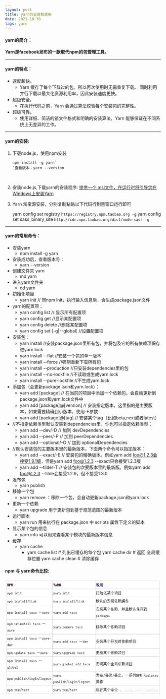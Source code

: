 ```yaml
---
layout: post
title: yarn的安装和使用
date: 2021-10-30
tags: yarn   
---
```


#### yarn的简介：

**Yarn是facebook发布的一款取代npm的包管理工具。**

---



#### yarn的特点：

- 速度超快。
  - Yarn 缓存了每个下载过的包，所以再次使用时无需重复下载。 同时利用并行下载以最大化资源利用率，因此安装速度更快。
- 超级安全。
  - 在执行代码之前，Yarn 会通过算法校验每个安装包的完整性。
- 超级可靠。
  - 使用详细、简洁的锁文件格式和明确的安装算法，Yarn 能够保证在不同系统上无差异的工作。

---



#### yarn的安装:

1. 下载node.js，使用npm安装

   ```
   npm install -g yarn`
   `查看版本：yarn --version
   ```



​	



2. 安装node.js,下载yarn的安装程序:
   [提供一个.msi文件，在运行时将引导您在Windows上安装Yarn](https://yarnpkg.com/en/docs/install#windows-stable)

3. Yarn 淘宝源安装，分别复制粘贴以下代码行到黑窗口运行即可

   yarn config set registry `https://registry.npm.taobao.org -g`
   yarn config set sass_binary_site `http://cdn.npm.taobao.org/dist/node-sass -g`

---

#### yarn的常用命令：

- 安装yarn
  - npm install -g yarn
- 安装成功后，查看版本号：
  - yarn --version
- 创建文件夹 yarn
  - md yarn
- 进入yarn文件夹
  - cd yarn
- 初始化项目
  - yarn init // 同npm init，执行输入信息后，会生成package.json文件
- yarn的配置项：
  - yarn config list // 显示所有配置项
  - yarn config get <key> //显示某配置项
  - yarn config delete <key> //删除某配置项
  - yarn config set <key> <value> [-g|--global] //设置配置项
- 安装包：
  - yarn install //安装package.json里所有包，并将包及它的所有依赖项保存进yarn.lock
  - yarn install --flat //安装一个包的单一版本
  - yarn install --force //强制重新下载所有包
  - yarn install --production //只安装dependencies里的包
  - yarn install --no-lockfile //不读取或生成yarn.lock
  - yarn install --pure-lockfile //不生成yarn.lock
- 添加包（会更新package.json和yarn.lock）：
  - yarn add [package] // 在当前的项目中添加一个依赖包，会自动更新到package.json和yarn.lock文件中
  - yarn add [package]@[version] // 安装指定版本，这里指的是主要版本，如果需要精确到小版本，使用-E参数
  - yarn add [package]@[tag] // 安装某个tag（比如beta,next或者latest）
- //不指定依赖类型默认安装到dependencies里，你也可以指定依赖类型：
  - yarn add --dev/-D // 加到 devDependencies
  - yarn add --peer/-P // 加到 peerDependencies
  - yarn add --optional/-O // 加到 optionalDependencies
- //默认安装包的主要版本里的最新版本，下面两个命令可以指定版本：
  - yarn add --exact/-E // 安装包的精确版本。例如yarn add foo@1.2.3会接受1.9.1版，但是yarn add foo@1.2.3 --exact只会接受1.2.3版
  - yarn add --tilde/-T // 安装包的次要版本里的最新版。例如yarn add foo@1.2.3 --tilde会接受1.2.9，但不接受1.3.0
- 发布包
  - yarn publish
- 移除一个包
  - yarn remove <packageName>：移除一个包，会自动更新package.json和yarn.lock
- 更新一个依赖
  - yarn upgrade 用于更新包到基于规范范围的最新版本
- 运行脚本
  - yarn run 用来执行在 package.json 中 scripts 属性下定义的脚本
- 显示某个包的信息
  - yarn info <packageName> 可以用来查看某个模块的最新版本信息
- 缓存
  - yarn cache
    - yarn cache list # 列出已缓存的每个包 yarn cache dir # 返回 全局缓存位置 yarn cache clean # 清除缓存

#### npm 与 yarn命令比较:

![img](data:image/png;base64,iVBORw0KGgoAAAANSUhEUgAAAqcAAAH2CAMAAAB6AdX5AAAABGdBTUEAALGP%0AC/xhBQAAACBjSFJNAAB6JgAAgIQAAPoAAACA6AAAdTAAAOpgAAA6mAAAF3Cc%0AulE8AAAB4FBMVEX////AwMD//8eHAAAAAIfH//8AAADH/8eHx8cAT09PAABP%0Ap6cAT6fn/8dPp+fn//8AAGlpAAD9/f3h4d38/PxQUEv9/fzk5OD4+Pfl5eIU%0AFBMJCQjx8e8JCQnq6ufn5+P19fTd3djY2NLi4t77+/rz8/Lb29VgYFs5OTbp%0A6eVubmjk5OHQ0Mnj49/e3tnf39r+/v0hIR/z8/FISEQvLyzb29ZHR0TX19Hm%0A5uLf39vg4Nv6+vnu7uv7+/v6+vr5+fjc3Nba2tTi4t339/a9vbnY2NPs7Oos%0ALCrp6ebe3to7Ozjt7evv7+wwMC3y8vD09PNUVFDh4dzc3NdEREFycmyCgnsE%0ABATU1M5KSkYQEA/a2tXs7Onn5+To6OTl5eHj497T08309PLV1c7Pz8j29vXu%0A7uzW1tDS0szU1M3T08zAwL/R0crr6+haWlXm5uMBAQBpaWPQ0MrZ2dQNDQ0C%0AAgHy8vH+/v729vTR0cvV1c/S0sv8/Pvt7er19fM1NTJ8fHUFBQQdHRsTExIH%0ABwfZ2dPo6OXv7+3r6+ng4NwMDAtPT0vw8O7w8O3X19L39/VGRkIVFRR5eXNR%0AUUwuLixcXFcBAQFra2UnJyVHR0MICAgXFxbPz8kqKigiIiBLS0fd3dnzQhQB%0AAAAAAWJLR0QAiAUdSAAAAAlwSFlzAAAOwwAADsMBx2+oZAAAAAd0SU1FB+UF%0AHAAeDmuLVR4AACydSURBVHja7X2JvxzHcV5DdFqyE1sJABOQDRMEQElRAJCO%0AZAogCAqSYCrPFxnCBx2KgkSDhqUQVkzaAilSPuIYsmzKTuzEuXzkX80e091V%0A1dVz7E7tVu2r7/d7b3tme2a+mv6mu7qntzoEh8PhcDgcDofD4XA4HIeJEw6H%0AVkCd7vtBme2B2zeBY8hcGK5TVbDLXBiuU1Wwy1wYrlNVsMtcGK5TVbDLXBiu%0AU1Wwy1wYrlNVsMtcGK5TVbDLXBiuU1Wwy1wYrlNVyMw/8tiP/LP03+E6VYYV%0A85U6y78OH3ksLnFMhes6VYU186U8018S6I98lAr3WIHodHFPlrcndljcnBg/%0A9pi1p3htSCLe1UxdbZQtVGlS0Sn+WPy5TmG6K8Z8VxZC/dhjOsu03yhYH+X/%0A650xfaMPwD+NqZl3nYZjotMI/T0rOiUP16ppc/80pT/y2I/+2FKk5nW6IP+x%0Arqz/+WNYp2sLVZrUeSzxX/w41Kn7p8dJp7kZ1a3TFXWsU2/3GZ0ubtHHUiuz%0AaiWN6rR0Q34ClnS2UKVJQKfun9Y3pqSLTtc3ZFkraS3UAaOyTrsHzpROP57b%0AA/dPy40p6YPTKRyL7JpRczp1/5TT6ceXPeKD0mnoKtOk049/RKsrk5j/6I+V%0AusLb/XDMdNoVuQGdxtSXzcI85i/86/dRK1/uX/6rtSe06kaZ60h1/f2Y3jx9%0AFLyMWlumtbzzE/ZR6Kp0+1ynddo07BqSmIM3+6ldWzUH5pq2uW8MTZuGXUM6%0A5lW1id/4H0O4TlXBLnNhuE5VwS5zYbhOVcEuc2G4TlXBLnNhuE5VwS5zYbhO%0AVcEuc2G4TlXBLnNhuE5VwS5zYbhOVcEuc2EgnTocWtHQrGnYNcQuc2G4TlXB%0ALnNhuE5VwS5zYbhOVcEuc2G4TlXBLnNhuE5VwS5zYbhOVcEuc2G4TlXBLnNh%0AuE5VwS5zYbhOVWHNPNLdMZD9keSK9XHVSUzDdaoKHXOqsTl0mmIvg+R6ywRc%0Ap6oAmEMhtXUakeqA8iJTocbAnccEpuuUPoMKn8lpOtVk0ImQdBdgpUmryyRR%0AojxAHHyJzsedyAJcp6oMSsyhEKHOIv6aKI/qD30NqttjodMm9Ng8U7u/B4OQ%0Af4oad6DdkNQG9Ia9zch8Aukeb/9Uj80HqVPUDwoB1/u4/oz4X6mZ8d79mLjV%0AjcnpuLoh3WeoHtQQYr5Jue+Y9qt5Ok8kXuXf6v/6L2CiqgzqxqVi1iitTzvN%0AhoA1htzYeuPwdBqyJxQr8/A9gXdRmc0nMp0ISztmw7gRHBUGdcyRumgBJJvI%0Aw0YfK1pkh6ZTeGNij07xP1U259Hy3OMF/Kq6SJNBJxJvWJ9mYcJxqmrcqTHm%0AmtNQpwfgnx6eTiNuJ9XrNFCdgs3MFZQJP37q9amiYu03qm49K87aDIL9KKTL%0A1naxilaw1AevxL4nE7e6MSWd9Tnkn5L7VWXbv1ER2rKZTndtEK9Tpj7FSaaU%0AwOBpBFrGX2kpsNE3JqdzD7n093PfP1mNetKgrVHj7eC35LmTX7rz0DFTZRBg%0AHlEq9um0vL3C3S2cwielmZSjOX5qxoK2UQZNKMzXqoJjE9X7/m4HMw7FWQ8V%0AfgD9qHJT9k1tS6NMGoD6UVxDzuyHX7e3odN9SPWpZdg1xC5zYbhOVcEuc2G4%0ATlXBLnNhuE5VwS5zYbhOVcEuc2G4TlXBLnNhuE5VwS5zYbhOVcEuc2G4TlXB%0ALnNheNxzhwk0NGsadg2xy1wYrlNVsMtcGK5TVbDLXBiuU1Wwy1wYrlNVsMtc%0AGK5TVbDLXBiuU1Wwy1wYrlNVsMtcGK5TVbDLXBiuU1XAzJsRT1q/nmpmILGK%0AmF/x0yi/yn465TpVhRKnt/zeNLR+dt+KKxEbv3/u3cRHHHOd7sj23el0boNy%0AfCn0o30qO6pbGrZnHX2hCpweUe6Avz04nY7+vXEd/gbXDnI3Yrt40vs0KIX2%0ALGET6+vkH/Iz8aGxhIGwqZCZWBUwwEbZoUSuYjoFYUTRTWwEG5n1fojodCcG%0ArevTGHGECXC1/AmCuzHRprgKGKsZRAWq1RhBkB8dEIwnPVD9DBw9l1G2DALt%0Afl2ftXRaXS5WFTDOWpp9EIKr25XyH2OdRj5f397tjbJlEO1HhW67vj5bZYb0%0ATQxIh7BT1rmvJFJVUmbKr81B3TruOYgjlrfxneOLtQo3PmOsoK3inu/VoBPM%0AicsV4BboajHxT1FtmJyIJP2s09L8R6jTVFXr8U5niHsO/Jz8LXNbm5+Rv8j2%0ARpHSBPVMIJdSZBBXnxY6qMMe0CWoB4oPjqiOrHUaYbsfubPtG1vH6aXOWqia%0ApIFizeeZ775sFfd8rwaR9U44jxRYELFRwE/gBqqKHTFGoNOqvThInVbuU6y8%0A+N5P4MjPbBT2tkbrdK8G5QjDuCvT0Gm5ZmUUfkoiKUVS5cNhK9qcKMEMcc/x%0ARrOZpF4d58jPa9Smcc/3aFD2rNcnKWeOlAchEfHlgNcGbSiOA9Hp+hrEz9Dk%0AoG4d9zySDdC8oPwjinU2oW4V93yvBpXiiFhYYUCnAaisrD8FmSFF4u9zOTOP%0AqRLMH/e8yw3ijKM+AdlfutZxvqZ/3rjnuzSoG+cnFWipKaqKDj4s2f3sTlJK%0AraiS1KIRnj4GpH7VOs2Ym+Uurd5J3HORsxed9vjEQGWw2Uec8MuzSLIQiVa5%0A7OhUj2eyqVEmDejeRwUqUCBAmB2JEX2Ljac+SETnj9UxdnRqGnYNsctcGK5T%0AVbDLXBiuU1Wwy1wYrlNVsMtcGK5TVbDLXBiuU1Wwy1wYrlNVsMtcGK5TVbDL%0AXBiuU1Wwy1wYHvfcYQINzZqGXUPsMheG61QV7DIXhutUFewyF4brVBXsMheG%0A61QV7DIXhutUFewyF4brVBXsMheG61QV7DIXhutUFewyF4brVBXg76Ih+F9J%0AMb+VAhuRfNfze6fInaOdrd6MA1kH94+/MZaLt8coWwDMkSg30emU3+VVUStQ%0AtL/yU/DI5Q6hRFRh2NSRVra7MYaLt8coW+giDnHhofIOLj4f/I30eisUOcHj%0AGtcluqfxJugP/KvHBCqYjx9IzrzZjanTpmHXkBwZKwFVXT31aSRf1/GiplRn%0AWKdDcdiZGp/3EKLrtGmULaDQSQFUiXArDOqWajL2yrRd/aXavD8O+6BOYyD1%0A8YY3hkmbhl1D+H5UrHXJe4M43hDKXEdcDugK9RGgMo5kV6DZCSO8DYMDuU4P%0AwhBOp3Ucc7b2gpIgQX1yuKqmTnr9UxgXuNsm2VtBW+Dx2wVTd52qAognTRri%0A9jhVpBuDcc5r9Om0fEY+ewy8bolwXad9RtlCZl67k3ijbsShiGLojXNeY0p9%0AGsBp8/XgY8XU3bDp3+7GBMvF22OULSTmuIrkxqGqEqcObQwgaF/s0Slz/nrQ%0AK50VbEeq28jplgwQuE4PwpAqEnYCFMWwbgfinNcYavdjXxx26F1wp8tEXadt%0Ao2yhtPu4TEkcc6yKtAenQXYgkjQiSjDQ7pdr4quDfEiG3u5PNsoW4HtT1OPH%0APXiucuR0Cv1TcHylU76fRJSGhB+ITvGT0dBpcJ02jbIFNC7VjGOeOzXsaGb6%0Ajrb2UGfksr06HYzDjvwUPGKaT+jv9weMsoXcj6oH9ruPWI9DBZIXaZhIlBUL%0AcSuJ/zsYh73WJam9Gc9h0xtD06Zh15AuYnstvrp8+/v71XZsnmioUeYESob0%0Ae3bi024qU9epLthlLozpOh29PkPPE7xDo2zBLnNhiOk0Ao9qn0ZNAl44ag9w%0AnTYwY7vf752388katZkN7TeWWpkfOFynw5xdp/tHvW5kWvkwrxtJJh2CxRTL%0Au2A4QkZny5DXJnW+ch6ar3rnnLPHTICZVIkWwCQH1Ms5Ag8FLQw5kfDsxeEA%0AqNfhTaPD5ZUDefOBRp/ZwV1+qI0cDw9D5+GRvocvPvBrF2oIOaDM48QH0BPV%0AJ9yM8NbF4QDYel1zMmi2SozRaSCKGaVTclyvTuHrZpiJOSCO0elUwhvBddrA%0A1jqtpndHOv2w9ZKumsrQX+wReBzrvMUd6NVpOYC/ECTSp9OphLctDgfA9jol%0AG1Pb/UnFjprx9iHV7Lg+nU5t912n+0Bbp0P+aQikWIuoB3UK8033T+nc20a7%0AX84fB3SK5nXEfOR2hLcuDgdA3d/vesilv5/7/iuU7n3uQ+PR8S53o/dc5Rvb%0AfY6w3Ue64/v7MEMAPMEQQIDfZ1PhXI9tCG9dHA6A5vjp7EWwe6MMmuA6baCl%0A03287pzXKJMGuE4b8PlSqmCXuTBcp6pgl7kwXKeq0MfcpCMzF1ynqtDL3HVa%0Ap03DriGu0wZcp6qQp6yttsgMrTzwy83w2jfzHdwYLm0adg3JI2rVNJuIX4IN%0ATcU5NLhOVaGK04tnFNQzt1ynhmHXEKxTOkMLvKCmL3APveF3naoCO8MbTOip%0A2v0QDr4qLTeGSZuGXUOof1rN0ML7QVjSMo/sIOE6VYWuPi2RpcAMLfiTsBLP%0AD/T3XafGYNeQ0u6PwHHoPyW4TlUhTwEehcPvPmW4TlXBLnNhuE5VwS5zYbhO%0AVcEuc2G4TlXBLnNhuE5VwS5zYbhOVcEuc2G4TlXBLnNhuE5VwS5zYbhOVcEu%0Ac2EgnTocWtHQrGnYNcQuc2G4TlXBLnNhuE5VwS5zYbhOVcEuc2G4TlXBLnNh%0AuE5VwS5zYbhOVcEuc2G4TlXBLnNhuE5VwS5zYbhOVcEuc2G4TlXBLnNhuE5V%0AwS5zYWyv0/G/4iWfuzHKFuwyF8bOdBppTM8dGWULdpkLQ7Ddb6xr2l6XV8Qo%0AW7DLXBiuU1Wwy1wY9bqRKehWXkwRRYcBcbhQDO68DRaWRKsstnTK5GOXZYwQ%0AE4yyBbvMhVGvwwsiF3Lr8KIghkzkY7Qub5i+fvQcy9zaLW27zIUxeV1zdp1o%0Aur/sWSXG6DQEGuQ7uE4dCbPrtLTXJEj3kE5pkG8u6wZG2YJd5sKYX6fM/int%0AvuvUwaCt0x7/NPboNJKNEo+7R6cwn/unjhp1fz9F2M79fbDwVsh7YCTulITb%0A65zdf9j/Z/rrKF+rv7+pUbZgl7kwmuOnlgMV2y3txBy3QGhn6/tqg2a3XKJN%0AnZqOqG1epzFCZUW8WZL9OmU6FShLGYsePzK97xtTpU3DriGd65WnQsBR6Txu%0AErl3HhHpkMqceGQwV6gErRGuU1VI9Sn6VwbsylAz+B8C/TbEgHWMX6IA/Qdy%0AHtfpvoyyBaDTCEY9IlUm1SnZZtyEatyQyDiQMyqD63RzCBRqavfzEEj6SM12%0ARG0/ZYIHWvK3pdkHQ4RwONH9070bJQghnZYz5w+2mefeiaC5FtB1xecgA+Ne%0An+7PKDyqm8d2wcSuNeBqjHmcF2+j7+GBoyZ6TWYOX4zUb09CKMlIcodc9wbs%0A1cbsO7hOFYFddTm9RcNdCLC/5M9lDY+vx3ZIGzrDi7SsU/BCsCONG2amlYZO%0AwPpw6N+6ThWiK23eX6t0RPZP1Wkg0t9ep7mVTu/62JMyr59BOsIX1mv/tEen%0A7p/u0ahSCmGUTpEqwDFQNJxOZ5zohXWan5RcHVJVcX2pjhJ4TCtden2qA/mt%0Azup/CON0WjZ5nVaXwe3+bDpNdXhuuEFdCJQXyUWoSYATev7SjljdmS14i+NY%0A6HSrdh+P4AR8YCTnn8c/LZpHTxpUHlYtZxLkD3tW8IdAkR7qOt2DUaBdLm8N%0AwRBA9y18TRnKmAAz4Vt8olel0/SftAxZtdUQQElH8OA0G5ZIDnWd7sEotTd9%0AJHP8A8gInrs6D6NT0gzwkvR+1L6N0nvPh5jTurJqnblNvt0v25Fki2xWtffs%0AcHVqEnaZC8N1qgp2mQvDdaoKdpkLw3WqCnaZC8N1qgp2mQuj1ikaaGxPF9IM%0Au6Vtl7kweuNMVC9CjAjVbmnbZS4MXqdrRNepM1cCvt1ff5a3w4GbLqQXdkvb%0ALnNh8P2oiOpQS1VpZZQt2GUujD7/FL9ILkn1sFvadpkLg4nTG+k0oPW3dpp9%0Aw6Vtl7kwfPxUFewyF4brVBXsMheG61QV7DIXhutUFewyF4brVBXsMheG61QV%0A7DIXhutUFewyF4brVBXsMheG61QV7DIXhutUFewyF4brVBXsMhcG0qnDoRUN%0AzZqGXUPsMheG61QV7DIXhutUFewyF4brVBXsMheG61QV7DIXhutUFewyF4br%0AVBXsMheG61QV7DIXhutUFewyF4brVBXsMheG61QV7DIXhutUFewyF8Z0nY6O%0ANkFXLNiPUbZgl7kwxHQKVmXaq1G2YJe5MGZs91sLxcSBfLJG2YJd5sJwnaqC%0AXebCoDpNYc5TFLRqmTYYJa0ERkXx0+qFbQM6nuZjl1us1kSeEI/dbmnbZS4M%0AJl5fyEEl6XLYa4AFC9Gys3j55KH6FMWoHrF87VA8dvg82S1tu8yF0Rufn1lP%0AOwQSD5VZczCO0WkoUkfna2FKPHa7pW2XuTC21imzrPKo+jTlG6vTKfHY7Za2%0AXebC2F6nZGNquz9ap4DXUDx2u6Vtl7kw2jod8k9DQHqGoh7UKcw33T8djMdu%0At7TtMhdG3d+PXWc6gH41XGQ7d+9zp7t03Lv/sP/PNMs0rjrb36eYEo/dbmnb%0AZS6M5viplVj8Q0bZAlpyBiCSfbHOM8Jnau+MOIO+RUNaOrWzaMSAUbYAmCNR%0ATtJpNfRcdQaqgyJz+qoVjKiN3O2CYj5fShXAErPwFUeIZR+WYSxKa/QhUgJ0%0AJICrBvMDR4p4dIHJTVI7uTF12jTsGtLptOxAeuqpT7mGu69Vj+T09MEgA49o%0AqNt1KmDUJOAe4faYfB405BJAFQe3wrBuiU5x9bv+o7okSq7GHWl2ckVhuE4R%0A2LG0LQpjI51WR8Zah9g7rGhH5hwoietprD7kXpAjwLsV90/nNGoaNOo0plHj%0Ayq+svUvMv/YfcrrWaQQHR/JokIF0r0/nMwqP8uaxXjDRKwHM6OZGfOeY4FXG%0AmscxZzrs7XGqSDbYfhZHLGTZRfAf6DS6TuWNgi/M0guC/DaLaQXrF2wwB+1b%0ATHqBhnkMModHUxZpo251G5TTNnl7F5Hh69sSgW5dpzszKt9l8v4KpAP4fkin%0AgUhcVKe4iuTGobjX0XSjHoJFvXlwgzpdwoalT6fun85oVLmroVencOJWn04n%0ATvDK5yvd7OFSPZEvRUmSbs6AbolOUZvB6RSKMlS69PpU1ChmLDDU+pra7m9U%0An67To3WalUM30ck4l7WiDLmAO4D6UdS2WHSba9gQqzsZXKezGJV1Ggd0WkYV%0AY/nEOch5RvqnEeUbUajwvWmESVIhk/qPnh2rsNqs3kdhBRZNplY+5Yr0Uq7T%0AGYwC7XWEve+AO94RTw3LnygHyDdyghc8H3UXh5gH8FiAUSP0GoI+T22dcjLj%0AdMq07rHKhC/lOp3BqJ3dxNmZMy+gQAOMO1k5RzlLrHelRxFdDSsXnLYtSe9H%0AzW2UyQlfHfNafLUx7f4+c3SZrsL6CnQsItZa57O6TucyyhbsMheG61QV7DIX%0ABqtTk01mwyhbsMtcGHx96jp15rrgOlUFu8yFUet0k2k+ymC3tO0yF8aYOBPm%0Aqle7pW2XuTBcp6pgl7kweuKhTJjmowx2S9suc2H016frtOvUme8brE4nT/NR%0ABrulbZe5MNj+/uRpPspgt7TtMheGvzdVBbvMheE6VQW7zIXhOlUFu8yF4TpV%0ABbvMheE6VQW7zIXhOlUFu8yF4TpVBbvMheE6VQW7zIXhOlUFu8yF4TpVBbvM%0AheE6VQW7zIWBdOpwaEVDs6Zh1xC7zIXhOlUFu8yF4TpVBbvMheE6VQW7zIXh%0AOlUFu8yF4TpVBbvMheE6VQW7zIXhOlUFu8yF4TpVBbvMheE6VYUG88jvaK4j%0AQaPYGP19e+PG2C3eHqNsob1uZAe0/kO/Tml4cqJTuID07uPtb3JjuLRp2DUE%0ArstTUrGs4Bx4HdOwNWidEnA4v+TUHuLtb3FjDBdvj1G2wOqU2RO5HVBuZEng%0AAKQLIodVJz5snWprLsR0Km4oCEFLWv3Yq1N+/T34NdoFqmXuPAoxT33adpRG%0A7Jc1al7E0Tu3YV7F9opVx4hf2xSug4ZW5SnLned8+10ParMbU6enwXU6K3Os%0A04gcTLTIGSQAtEnigeZ1ytGBsa5mDdWnKcw5WEwRPWZpWTewLhxckBEsnkme%0ATrg/72nlQ74VOn+Jw97z9J9I2cEikelAGse9ZRC6EDV0E8MmFAfXSwrM6mNo%0ASb6yAVcnTan+dcqLMZupSB51XMlkQ6zMwXcMxppGcafJ+oPkHmCXfnhoj54/%0A0nO0jKqIpUWQG2OLMdKTx+rCPOHNDOspjjqmZ6XTupWGTkBX0eTjDlGn8I5E%0AZE5ofM8/2JXZwF9iSqCFquoLRBJNowrtofWiK4No6Y3R6VTD+pmjf6ndZ7pS%0A/HbSJWogenRq0D/dWKeRuECtBz7iTsFgcZZmtdQO7PmpUaUUSJ8khD6dlnY+%0AE8D16VyG9TDvbff58VOsU1JqtGE8xvUp2+4j4OZxUnHiam7wkLReNGyGJ9Wn%0AgeSv6tO5DGsxpxQjLYfSMyJ0OS4xkoJc169cyzGR787Qs45E/RjmW0DduewS%0ABXwErXZgvpFuHHxe+v2KyqgIbenVKTSoVOCFNjF0FsN6iyMShjEE1O7TUiGX%0Awgosmkz2kYsY1GnuIZf+PugKB7CHLgkPO8zdfmJ1ab/h/RrwiiJs95F++vv7%0AMGMAbw3BEABvUCraMgaEb8VchvUXR8TawRUkem5gNnwI07rTB5a2fWZ0Opqx%0AWosC1elIbNVez80cP0sRaxU1K7x/SrK1JZmfKGv9qGTFAGXFJsEBtvEAfZY9%0A2pabtMyErQpJstqO9XYk2SKbVW2h+jwUVbDLXBiuU1Wwy1wYrlNVsMtcGK5T%0AVbDLXBiuU1Wwy1wYrlNVsMtcGK5TVbDLXBiuU1Wwy1wYrlNVsMtcGB733GEC%0ADc2ahl1D7DIXhutUFewyF4brVBXsMheG61QV7DIXhutUFewyF4brVBXsMheG%0A61QV7DIXhutUFewyF4brVBXsMheG61QV7DIXhutUFewyF4brVBXsMhfGdJ2O%0A/tEw/QXufoyyBbvMhSGmUxA1dK9G2YJd5sKYsd1vBT6IA/lkjbIFu8yF4TpV%0ABbvMhTE17nmAUclKcCIUr4xEgSPhD+cMEz7CKFuwy1wYk+Oe05hxMMZd+o9D%0AbvH1KQqZxIRhjFD/EwVst7TtMhfG5Di9NP4oE0MrjtFpKFJH55vbKFuwy1wY%0AW+u0tNcg3Cjcbul0jjDhI4yyBbvMhbG9TsnG1HbfdXoYzIUxOe452+4TUQ/q%0AdK4w4SOMsgW7zIUxOe556d6kL0HHvfsP+/9MN2i+MOEjjLIFu8yFsXHcc82w%0AW9qFORnNI/tinWfSMDUJOL3XWO8Tb8y0uOeqcQg6xaLcTqft9aj4TXQQe/w+%0Ab4zh4u0xyhaqdc46BcWyr7HOWb2cFBd1n9MpOi85R+v4Pd2YOm0aGxqiYIkX%0AsG4kuuZgfcqsHAEGquvT0QeBDDTG/uN3D9dpAl0MMvZ/H7jMW7eLaMglgCoP%0AboVh3ZIRF1r7MmunVOOMRMaBXGHHcJ0WxJ4tfk/1VRyZf5g5rhwrHfJrmzY+%0A60cO7UXuRD4ADj+6fypu1AQo1WlelZNWiIy3mfZnn5Ml0rXq0LUliygHNHDu%0A9amcUXiUN4/1goleCbR5y94Zneldd4jR8fXEsukTw06EwPaT+EV30/XxRr1e%0AHzkdXO00pfrXPSfX3VORcmnTqF4ApxcL+S0Y2wMhL9rAsVy1hL5jX6iRNnTM%0Ai7cT6Nh27cy0wn3jUiiZb0Mh4zrdo1H5ro9YL7p8w+kucjoNUPKxV1njJ4ad%0AQIeC+rr2EIfG9Yk403vEbkeEL7iTi9DUqfungkaVuxz6dErb9Up3LTcPTvjq%0A0+mUiWF0RXZwLtzt6ddt3b1HLHPTAo/1+nRfRvFr2HL1KUxR3c3V7k+qT0OM%0AmGTEJwE9n9qOarvWKeYUi26LSx6rOxdcpyJGZZ32tvt0Ai3jn8aGTnN7nvNS%0AnUZy/dH+KTpXhD0ffGp0tcBvl64U6zOHosnUyqfjIneqveCgddp9pE5+7vej%0AHn/RJe6Pg/4+mgBWDsRTyvInygHyje3vZ1rl+gH5k/j5QHYEbjtWe4sqSetO%0AH+jYc6qd4hjodABxfNadMWdeQIEGGXeykB0pE3RfocqgBHHz0ZCk96OkjRof%0At2WPt7/BvBZfzXCov8+aCj5JLRuZLHVW16mUUbZgl7kwenQ69OyoqYR6jbIF%0Au8yF0Z7Pv8X0oX3DbmnbZS6M0fXpsIOkB3ZL2y5zYbhOVcEuc2HUOt10+pAi%0A2C1tu8yFwf5+f+D1DP+6WxHslrZd5sIYr1Owy3XqzHcMtt1fbzZ02pwlrgd2%0AS9suc2HwcXtCSY2dPqQJdkvbLnNh8P2odaL8HzF9SBPslrZd5sLoiYM2cfqQ%0AItgtbbvMhdHUqWXYLW27zIXR0+7bhd3StstcGD5fShXsMheG61QV7DIXhutU%0AFewyF4brVBXsMheG61QV7DIXhutUFewyF4brVBXsMheG61QV7DIXhutUFewy%0AFwbSqcOhFQ3NmoZdQ+wyF4brVBXsMheG61QV7DIXhutUFewyF4brVBXsMheG%0A61QV7DIXhutUFewyF4brVBXsMheG61QV7DIXhutUFeA6Evib9m/WRsfN3uyw%0AcgD3y7ld/ZTOdaoKYGUBEpucEwRcoCxvM3Ki+ZonbICck66IvsMbU6VNw64h%0ARKc9kfFL/PxKgay+YT7ybwxalbHrdCajbCGvJNhavgQF/wIhavBpmFWHYL7p%0AOm0uhpJX0QLrq5CljtsLpUz4Ab7rVBVACFrcgvPVKV3/rG732XyTdVqvEgSW%0A8MvLWYEQT0iBzSu5Tq0CrXMG0GrZG5G+Yn++qTqtnF68QtrGOq0vNOLGWC7e%0AHqNsAa9rHuBWpDvCOuhXjLFR2zbzbbRuGfV5gU7Jqn6u05FYGlLWhyzrRca8%0AhOS+GfYxXwHpqOUG4GqT82N5v7Ikm6MIlT+MQuF3/8bqlITUy25DjCgD8W9R%0AnoPVaR2wNXlUVeWkCHndSNzjof3/ZE8RU2N985H5hoCfjwhua/4AIRyZ+hR5%0AGq2Q5WB8jYYwP2CdonFFeBNAWh2KTkEA78DrtP6sC5zPV6X7wayXGlmd5jPH%0AMFmnlR0BluBx0GnyywzpNAZYmqN1mns1fd+3NDIEvis2UqfAMQmwwe8+sJty%0AzHSKl703p1NY2MSGsp8Zh4qhHsxqO63ZI+pHRKIJlU7J09HQKaXVcpcBb3Jj%0AqrRpUJ1aa/dpcaFaK9QFjbZjWxCx3hinU6q0+gka0in2ZPjQ+sQpCMdGp9nY%0A1JUIAfci1QEu5cHUp3VbXRdrUk073+TWv+n3drVA57GCwPhQ+rlzVULo5wPL%0Au6xiAX3rVm4MkzYNrFNLAOP8RW/Umqw30r8pHRxSv5FhpmrYaYRMY1X3hRBC%0A3Ogej2/RjoNOtVaZw8xhfT95HGmi1aOzx6HklIuOa89gpt3qdKpZG0rN7gNn%0Al7kwZtQpGqzsydH4njlu6tDJTIbsEXaZC2NbnYIGitVp9aK3WeU3dLpJl8du%0AadtlLoyt61N2MIz9ftuh5fFM7Ja2XebC2KVOY1++9qGuU0el0zJPBc3TznnK%0A/pAGP8j60nQSTP2WrHwP86WtkfkDHIzBo26GS9suc2HU60amdx/w5W1AQkWv%0A8cpAHTOMXEb12t/jPaPzVy85vD49ZLTX4S2fWKf1921dhYHvOZ2OzO86PVYQ%0A0yl9SdbSHW3mx+Z3nR4ryOmUfk9erKDjmf1D+V2nxwptnY7wTyPI19dO9+mu%0AOXlmID/yA4iI7Za2XebCqPv7Xd+79Pfx7whyOn0T6m44+ATnCwHma0yeGZ0f%0A9v8zBcYoW7DLXBjN8dPWqOX0t0Mjzhe3z98yyhZAnAn6u71Nb/xhoKXT1uvK%0A+WduTvt17qj8B6HTnOo+Xadc2jS2N2SqKOYSkeu0geOo0zxwNpCj8f2ME7sa%0AzKt2H+w4pnI9NjpVObGLZc6ocVWdHlOFrnFsdKpyYleDeTf8AYY0XKeNtGls%0Aq9PYl6996Kw67ZSZdHrcHdSD1amJiV0s80QVhMdB5zuWOFidmpjYxTNPP+NO%0ACh83aHzYOGCddv+GJiLQCQOjdToy/2SdMr9ed526Tvc5sYtnHkCAvTjqsMOH%0A6zTQ7xsTYGg/bGz+jXQaoD+de1PH2EE9YJ3CtneMf5o2GrqTmNjFM09njZXW%0Ajy8OWKcGJnbxzIF3Cz0N1ymTNg0YTWwyYt/+uH3+QeYRerbun65xsDo1MbGL%0AZc74z67Tg9WpTdhlLgzXqSrYZS4M16kq2GUuDNepKthlLgzXqSrYZS4M16kq%0A2GUuDNepKthlLgzXqSrYZS4M16kq2GUuDKRTh0MrGpo1DbuG2GUuDNepKthl%0ALgzXqSrYZS4M16kq2GUuDNepKthlLgzXqSrYZS4M16kq2GUuDNepKthlLgzX%0AqSrYZS4M16kqtJhHdjsOZ2lv24LrVBX64vPTwL2cTk/mzZOKdHpy+1PMq1Ml%0Az+x8Ot21QSf4y2JBYuQsy9Sp0ynXT56O5BT7K5zCatsbU6U3ghKZzqfT3Rr0%0A+JmGTmsaVX26jktx9hNp+6cWqZ8+V77/mSfOb2XNk2c3P7aw2hyuUzUGPXnh%0AYjPC8JB/2m1feiptL1Kf/NSn8/f/+jP/5vIW5pw+f+XcpseGkFlRnLz69DNn%0AfhanGhDQaW+AkJ1gZp3uyqBzQKfx3+Zm/bPMpciaEl3i7OfSt2c/t/j2554F%0A7uzlz2/F+No0nX4WpM+eaeW6cCmE68/hVANz6rQK28l+vQPMpdMdG9TpdCXA%0AkzfS+bsU9kf50K1Xn0+hfq4+v0jcfDaUaMIrnW5O+eIknS45Z6y4sPZeeWFR%0AVV/5JEy1UK8bmSJ8hRIlDMSf6cIc5zDeVfhvGg4MxA3bWVBEtABmyOHOyiKY%0A0LHTY1CpT+MXbjzdaWqV4gP3wsDWy41bV9PGMrXWaf7+8mWYeTIm6XTJOWPN%0AhcMzX1z+/9KXYaqFeh3eFCkOBY1DBYvDiuIYt/gejg37OTOq+Kc5Sh4irM2g%0Acxdv//zTL35lkfp3R79w7RePfmlxhV9epX4lhJeuXXz5379y5+Yy463rv/ir%0Av/brv7Fk+tSrv5BZnrmVkr/5H5aP2899+qd+89RrX12ZGD//+fVzdevS6187%0AteoUnb10dPfr578Bm+jw+N3zn3nljfU1jq7/1r3liNLzz924dLTQ6ZuvXTx7%0A6tSzvw3zw32Pn7l09bnbi8SS89GC/RorVqe/fO/p0+H1e5du3b139837156/%0A+TvnwzdXDsGpa6Gk2Hy5SFvFW0RKepa9xcaHq919uw/CMkJ+lcTUGHTuW6f+%0AY3j+raeWZ37wu+kSy1Rcffvt/xRO3//lRfJLpxeq+L2V2G69/U5i8/yldKLf%0Av7Qah7p57cwfhKe+8dJq36o+jeGp+4vDbt3/wqJtvr9oj+9e/w7s5Dx8Z/Ec%0AvPve6XSNFxeZT393cYI33zu3ZPD1k+Gp9z/AnNO+h68t1Prmt1aN/INSnyZW%0A73xvccnl7lf/MHx14RZcDQ/vHS2/+MT7IMXlA0UK0rPpFC/3IVCsbWCdphil%0A2+pU3KBz3324YH7/k8sz/9HvJo9rWeYrnX53+fHEiyH+wR//yeKL//ynq+//%0Ay8PE8kweOvrc2bVO31qOoV59ZrXv8rq/f2lVc10+taig/ywsa2nE4MHFxb/b%0ASwE/fGtZlb68ONGj1YOwbPcX/Bapa28Qzt2+my8uty9cX52n6DSxWu76/rI1%0AOPXn4eh+uPUgPH7vieUX374CUlw+UKQgvbFOSeezfley835UxNym6nTnBq39%0A06Uicn0agE4vLj9eurdI/uDag5+pBu7/Int3T/1lWOv02VV9fH91noVOl/nf%0A/3C59cNFzfXSXy0SL72DznHnck4urrGuOJ+9u/y/0unFlEKcu303VhXnmZVP%0AXHT6VGL1wXuPr8f7v/dKOP/+Bzf/OtWid98HKS4fLNKShm4a75+Wj9gq1sgU%0AOzcMKASq09Ht/n4NQjrNJY11+uTKZfzhp68886fk6v/1dkrd/W/rVX1ufnqZ%0A45deXe38/OVl7pP3nlxu/OHyLHcW7fmN7yMGF49K+ofPXnnmbN43rNMv3nli%0AgatXE+eOS2b19M2Hryw/b90Pj+6cW3qd31g9FacuwhSXDxRpToNw3qCbjFYH%0AReHEq/DfRR84vHjevwPgtzq5E58Ngj1+RQZlnS4u3tLpS2+vr3v28t/cRgRe%0A+NucOrV+yhb16TLxxLppX49LhfdW3aZzby1a9qtfe/ToJczg2etw6+zl31lc%0A41MrqQzr9BkwTJrZv3Aq7/vwwkvrrtWrnz33+vnlSZ++s9x85xJMcflAkVbp%0AyTXF7lr1YTTekms3KOl0eeX//j9i/LvVWP/NCyH83UJd5/7nktLX7oT4v1bq%0A+t+PViz/T+efXv+/6TTX3+wMuLlq1C+tOzKXV/VpuLGqHc8vOihvXHu3mx/y%0A8I3k455/bfWx8AnPra5xd3GNT6z821eRTssRZd+DT612PLn8t+S8GutPXJZX%0AefWV9Wv+G3dOf+fFpdv54duLHS/8/RswxeUDRVqlTa8AUwbYTKG0+4uO86J/%0A8v03U+ofFqlz9/5xUcW9+vJCAK8tVfJP31l+m/r7p3+QzD39gy4Rb15ZtNvP%0A/9a6I9Pp9NZfLTpJL1y7tdDD/3v73qtffLTQ6pl7d7tDXvjmwn19eP12usbV%0AxTWe/9bCRXxw5UOoyXJE2Xfy2rL3c3Qbss9clrh6Yf351Yvh5N+v3M4LCyfh%0AzA2c4vIFn9enCLcvXDk6EY7evrMq6vPv3Pjeen+XOnfxwd1Ld5aV1O173z1z%0A9PpXVl9+4ZvrJvb8k+k0JXXzt7/2ia8/9+4i9fDoM/fvf+ZoKb2zp779aNUH%0Av3nm4Qcvf+W1RT/nwVtfTYfceu7pS19+GV/j3TvPXPreazfeXfILa375CLAv%0AvPDlC6cuvYE4Fy4L/LCzZ/kedS1F/v1+nS+4TpWhh/m65mrg8Rt1agD3V/Xs%0Ad74kaA3mcnfk7D42n+tUFfp0eq3nuNNn69QAnluNWR4djcy+CQCXWx9+cHfM%0AIa18rlNVaDN/8sK9b28/3Rjg5Ot3Hz26LilTiAfvPT2KfSuf61QV7DIXhutU%0AFewyF4brVBXsMheG61QV7DIXhutUFewyF4bHPXeYwL4fFIfD4XA4HA6Hw+Ew%0Aif8PpwV4gxZGbZEAAAAldEVYdGRhdGU6Y3JlYXRlADIwMjEtMDUtMjdUMTY6%0AMzA6MTQrMDg6MDBVorPyAAAAJXRFWHRkYXRlOm1vZGlmeQAyMDIxLTA1LTI3%0AVDE2OjMwOjE0KzA4OjAwJP8LTgAAAABJRU5ErkJggg==)

